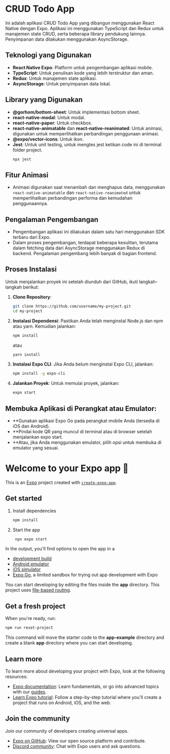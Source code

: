 # CRUD Todo App

Ini adalah aplikasi CRUD Todo App yang dibangun menggunakan React Native dengan Expo. Aplikasi ini menggunakan TypeScript dan Redux untuk manajemen state CRUD, serta beberapa library pendukung lainnya. Penyimpanan data dilakukan menggunakan AsyncStorage.

## Teknologi yang Digunakan
- **React Native Expo**: Platform untuk pengembangan aplikasi mobile.
- **TypeScript**: Untuk penulisan kode yang lebih terstruktur dan aman.
- **Redux**: Untuk manajemen state aplikasi.
- **AsyncStorage**: Untuk penyimpanan data lokal.

## Library yang Digunakan
- **@gorhom/bottom-sheet**: Untuk implementasi bottom sheet.
- **react-native-modal**: Untuk modal.
- **react-native-paper**: Untuk checkbox.
- **react-native-animatable** dan **react-native-reanimated**: Untuk animasi, digunakan untuk memperlihatkan perbandingan penggunaan animasi.
- **@expo/vector-icons**: Untuk ikon.
- **Jest**: Untuk unit testing, untuk mengtes jest ketikan code ini di terminal folder project.
  ```bash
  npx jest
  ```
## Fitur Animasi
- Animasi digunakan saat menambah dan menghapus data, menggunakan `react-native-animatable` dan `react-native-reanimated` untuk memperlihatkan perbandingan performa dan kemudahan penggunaannya.

## Pengalaman Pengembangan
- Pengembangan aplikasi ini dilakukan dalam satu hari menggunakan SDK terbaru dari Expo.
- Dalam proses pengembangan, terdapat beberapa kesulitan, terutama dalam fetching data dari AsyncStorage menggunakan Redux di backend. Pengalaman pengembang lebih banyak di bagian frontend.

## Proses Instalasi
Untuk menjalankan proyek ini setelah diunduh dari GitHub, ikuti langkah-langkah berikut:

1. **Clone Repository**:
   ```sh
   git clone https://github.com/username/my-project.git
   cd my-project
   ```

2. **Instalasi Dependensi**:
   Pastikan Anda telah menginstal Node.js dan npm atau yarn. Kemudian jalankan:
   ```bash
   npm install
   ```
   atau
   ```bash
   yarn install
   ```
3. **Instalasi Expo CLI**:
   Jika Anda belum menginstal Expo CLI, jalankan:
   ```bash
   npm install -g expo-cli
   ```
4. **Jalankan Proyek**:
   Untuk memulai proyek, jalankan:
   ```bash
   expo start
   ```
## Membuka Aplikasi di Perangkat atau Emulator:
- **Gunakan aplikasi Expo Go pada perangkat mobile Anda (tersedia di iOS dan Android).
- **Pindai kode QR yang muncul di terminal atau di browser setelah menjalankan expo start.
- **Atau, jika Anda menggunakan emulator, pilih opsi untuk membuka di emulator yang sesuai.


# Welcome to your Expo app 👋

This is an [Expo](https://expo.dev) project created with [`create-expo-app`](https://www.npmjs.com/package/create-expo-app).

## Get started

1. Install dependencies

   ```bash
   npm install
   ```

2. Start the app

   ```bash
    npx expo start
   ```

In the output, you'll find options to open the app in a

- [development build](https://docs.expo.dev/develop/development-builds/introduction/)
- [Android emulator](https://docs.expo.dev/workflow/android-studio-emulator/)
- [iOS simulator](https://docs.expo.dev/workflow/ios-simulator/)
- [Expo Go](https://expo.dev/go), a limited sandbox for trying out app development with Expo

You can start developing by editing the files inside the **app** directory. This project uses [file-based routing](https://docs.expo.dev/router/introduction).

## Get a fresh project

When you're ready, run:

```bash
npm run reset-project
```

This command will move the starter code to the **app-example** directory and create a blank **app** directory where you can start developing.

## Learn more

To learn more about developing your project with Expo, look at the following resources:

- [Expo documentation](https://docs.expo.dev/): Learn fundamentals, or go into advanced topics with our [guides](https://docs.expo.dev/guides).
- [Learn Expo tutorial](https://docs.expo.dev/tutorial/introduction/): Follow a step-by-step tutorial where you'll create a project that runs on Android, iOS, and the web.

## Join the community

Join our community of developers creating universal apps.

- [Expo on GitHub](https://github.com/expo/expo): View our open source platform and contribute.
- [Discord community](https://chat.expo.dev): Chat with Expo users and ask questions.
